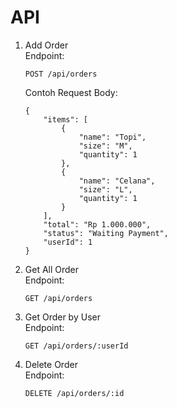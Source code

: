 # API

1.  Add Order <br>
    Endpoint: <br>
    ````````````
    POST /api/orders
    ````````````
    Contoh Request Body: <br>
    ````````````
    {
        "items": [
            {
                "name": "Topi",
                "size": "M",
                "quantity": 1
            },
            {
                "name": "Celana",
                "size": "L",
                "quantity": 1
            }
        ],
        "total": "Rp 1.000.000",
        "status": "Waiting Payment",
        "userId": 1
    }
    ````````````
2.  Get All Order <br>
    Endpoint: <br>
    ````````````
    GET /api/orders
    ````````````
3.  Get Order by User <br>
    Endpoint: <br>
    ````````````
    GET /api/orders/:userId
    ````````````
4.  Delete Order <br>
    Endpoint: <br>
    ````````````
    DELETE /api/orders/:id
    ````````````
